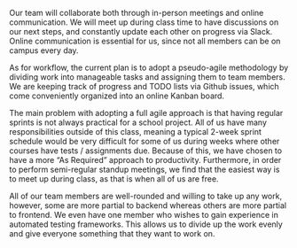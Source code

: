 Our team will collaborate both through in-person meetings and online communication. We will meet up during class time to have discussions on our next steps, and constantly update each other on progress via Slack. Online communication is essential for us, since not all members can be on campus every day. 

As for workflow, the current plan is to adopt a pseudo-agile methodology by dividing work into manageable tasks and assigning them to team members. We are keeping track of progress and TODO lists via Github issues, which come conveniently organized into an online Kanban board. 

The main problem with adopting a full agile approach is that having regular sprints is not always practical for a school project. All of us have many responsibilities outside of this class, meaning a typical 2-week sprint schedule would be very difficult for some of us during weeks where other courses have tests / assignments due. Because of this, we have chosen to have a more “As Required” approach to productivity.  Furthermore, in order to perform semi-regular standup meetings, we find that the easiest way is to meet up during class, as that is when all of us are free. 

All of our team members are well-rounded and willing to take up any work, however, some are more partial to backend whereas others are more partial to frontend. We even have one member who wishes to gain experience in automated testing frameworks. This allows us to divide up the work evenly and give everyone something that they want to work on.
